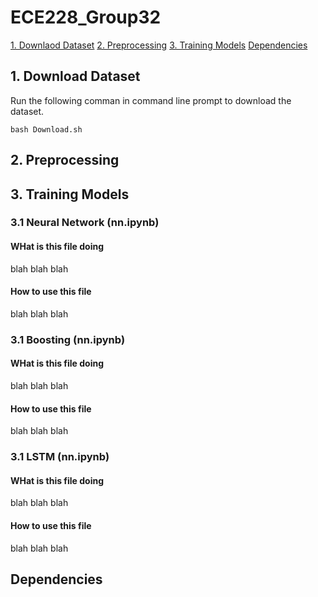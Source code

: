 # ECE228_Group32
[1. Downlaod Dataset](#1-download-dataset)
[2. Preprocessing](#2-preprocessing)
[3. Training Models](#3-training-models)
[Dependencies](#dependencies)

## 1. Download Dataset
Run the following comman in command line prompt to download the dataset.
```
bash Download.sh
```

## 2. Preprocessing

## 3. Training Models
### 3.1 Neural Network (nn.ipynb)
#### WHat is this file doing
blah blah blah
#### How to use this file
blah blah blah

### 3.1 Boosting (nn.ipynb)
#### WHat is this file doing
blah blah blah
#### How to use this file
blah blah blah

### 3.1 LSTM (nn.ipynb)
#### WHat is this file doing
blah blah blah
#### How to use this file
blah blah blah

## Dependencies
